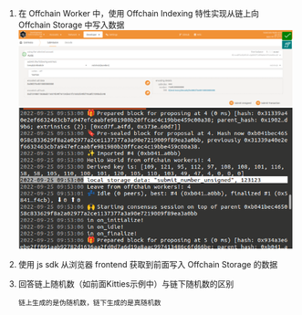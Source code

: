 1. 在 Offchain Worker 中，使用 Offchain Indexing 特性实现从链上向 Offchain Storage 中写入数据
    ![](./substrate-node-template/images/2.png)
    ![](./substrate-node-template/images/1.png)
2. 使用 js sdk 从浏览器 frontend 获取到前面写入 Offchain Storage 的数据
3. 回答链上随机数（如前面Kitties示例中）与链下随机数的区别

    ```
	链上生成的是伪随机数，链下生成的是真随机数
    ```